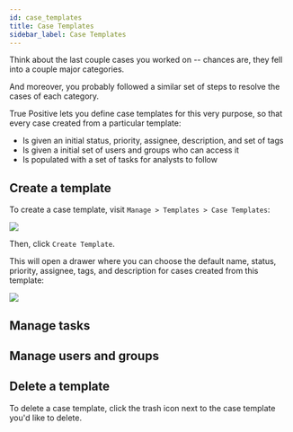 ```yaml
---
id: case_templates
title: Case Templates
sidebar_label: Case Templates
---
```


Think about the last couple cases you worked on -- chances are, they fell into a couple major categories.

And moreover, you probably followed a similar set of steps to resolve the cases of each category.

True Positive lets you define case templates for this very purpose, so that every case created from a
particular template:

- Is given an initial status, priority, assignee, description, and set of tags
- Is given a initial set of users and groups who can access it
- Is populated with a set of tasks for analysts to follow

## Create a template

To create a case template, visit `Manage > Templates > Case Templates`:

![](https://storage.googleapis.com/tp_landing_page_videos/list_of_case_templates.png)

Then, click `Create Template`.

This will open a drawer where you can choose the default name, status, priority,
assignee, tags, and description for cases created from this template:

![](https://storage.googleapis.com/tp_landing_page_videos/create_case_template.png)

## Manage tasks

## Manage users and groups

## Delete a template

To delete a case template, click the trash icon next to the case template you'd like
to delete.
